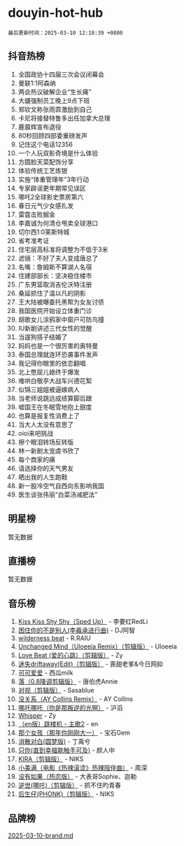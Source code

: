 # douyin-hot-hub

`最后更新时间：2025-03-10 12:18:39 +0800`

## 抖音热榜

1. 全国政协十四届三次会议闭幕会
1. 曼联1:1阿森纳
1. 两会热议破解企业“生长痛”
1. 大疆强制员工晚上9点下班
1. 郑钦文称张雨霏激励到自己
1. 卡尼将接替特鲁多出任加拿大总理
1. 鹿晨辉宣布退役
1. 80秒回顾四部委重磅发声
1. 记住这个电话12356
1. 一个人玩双影奇境是什么体验
1. 方圆脸天菜配饰分享
1. 体验传统工艺炼银
1. 实施“体重管理年”3年行动
1. 专家辟谣更年期常见误区
1. 哪吒2全球影史票房第六
1. 春日元气少女感扎发
1. 雷霆击败掘金
1. 李嘉诚为何清仓甩卖全球港口
1. 切尔西1:0莱斯特城
1. 省考准考证
1. 住宅层高标准将调整为不低于3米
1. 滤镜：不好了夫人变成唐总了
1. 名嘴：詹姆斯不算湖人名宿
1. 住建部部长：坚决稳住楼市
1. 广东男篮取消吉伦沃特注册
1. 桑延抓住了温以凡的阴影
1. 王大陆被曝委托黑帮为女友讨债
1. 我国医院开始设立体重门诊
1. 胡歌女儿涂鸦家中窗户可防鸟撞
1. IU新剧讲述三代女性的觉醒
1. 当遛狗搭子结婚了
1. 妈妈也是一个很厉害的奥特曼
1. 泰国总理就连环恐袭事件发声
1. 我记得你眼里的依恋翻唱
1. 北上憋屈儿媳终于爆发
1. 难哄白敬亭大战车兴德花絮
1. 似锦三姐姐被逼嫁病人
1. 当老师说跳远成绩算脚后跟
1. 嘘国王在冬眠雪地抱上甜度
1. 也算是报复性消费上了
1. 当大人太没有意思了
1. oioi来吧挑战
1. 擦个眼泪转场反转版
1. 林一新剧太宠虞书欣了
1. 每个商家的痛
1. 请选择你的天气男友
1. 晒出我的人生跑鞋
1. 新一股冷空气自西向东影响我国
1. 医生谈张伟丽“白菜汤减肥法”

## 明星榜

暂无数据

## 直播榜

暂无数据

## 音乐榜

1. [Kiss Kiss Shy Shy（Sped Up）](https://sf6-cdn-tos.douyinstatic.com/obj/tos-cn-ve-2774/oYpXDAeGgQK0zfPaji7iKUixpCXFGILeLGmvYA) - 李要红RedLi
1. [困住你的不是别人(李羲承进行曲)](https://sf3-cdn-tos.douyinstatic.com/obj/tos-cn-ve-2774/okWrrVL1iQGZbfHVeCPAe7IaerYfM2jEQi5mNI) - DJ阿智
1. [wilderness beat](https://sf3-cdn-tos.douyinstatic.com/obj/tos-cn-ve-2774/o0oBmODSFCpfFdLRGzAAFC2ah9AIMEQfAOueVE) - R.RAIU
1. [Unchanged Mind（Uloeeia Remix）（剪辑版）](https://sf3-cdn-tos.douyinstatic.com/obj/tos-cn-ve-2774/oIHYu1YfsziJqmggAqBsXOiiI2Y1QB6I61RsMW) - Uloeeia
1. [Love Beat  (爱的心跳）（剪辑版）](https://sf3-cdn-tos.douyinstatic.com/obj/tos-cn-ve-2774/oUlARwvEINIisZ9nCnKMZiYFGfCCYLtDADDBge) - Zy
1. [迷失driftaway(Edit)（剪辑版）](https://sf3-cdn-tos.douyinstatic.com/obj/tos-cn-ve-2774/ogaa1xGNeFO6FCaMgO8PzzAceEI4fBLDMi15H3) - 喪甜老爹&今日网抑
1. [可可爱爱](https://sf3-cdn-tos.douyinstatic.com/obj/tos-cn-ve-2774/0deb1e75aea643b9927ba26aaafa29dd) - 西瓜milk
1. [落（0.8降调剪辑版）](https://sf5-hl-cdn-tos.douyinstatic.com/obj/tos-cn-ve-2774/ociN0WUv3APijBYr6DUmAHmdkZ5MjM6gIF3iA) - 唐伯虎Annie
1. [对视（剪辑版）](https://sf3-cdn-tos.douyinstatic.com/obj/tos-cn-ve-2774/ogKtIhiB0WfAa18F9z3uWODMtZi2ysB1VuAIsQ) - Sasablue
1. [没关系（AY Collins Remix）](https://sf3-cdn-tos.douyinstatic.com/obj/tos-cn-ve-2774/oIBbI5Ghw4zdUCQMJrDEFaAQilZP3EIDSi7MW) - AY Collins
1. [哪吒哪吒（你是那叛逆的光啊）](https://sf6-cdn-tos.douyinstatic.com/obj/tos-cn-ve-2774/oUkQCgCDnBanFehFEFQDxCQntAOIfp9gyZYFVo) - 沪滔
1. [Whisper](https://sf3-cdn-tos.douyinstatic.com/obj/tos-cn-ve-2774/oEeYKDxIDCFuArkftgkGqCnG7xZtRC2rEMKBQi) - Zy
1. [（en版）跳楼机 - 主歌2](https://sf6-cdn-tos.douyinstatic.com/obj/tos-cn-ve-2774/oklN6GvgQ2L8DpPeaAGf1gPeyKzjXFwHIwoCZv) - en
1. [那个女孩（那年你刚刚大一）](https://sf3-cdn-tos.douyinstatic.com/obj/tos-cn-ve-2774/o4IZw7TlivwiBBBMA2rIgWrGNIrjFroh6bPqQ) - 宝石Gem
1. [消散对白(圆梦版)](https://sf3-cdn-tos.douyinstatic.com/obj/tos-cn-ve-2774/og4jB5I5IizzoZVAAAzWgBMAsMDWoArfwBOiFs) - 丁禹兮
1. [只你(直到幸福能触手可及)](https://sf5-hl-cdn-tos.douyinstatic.com/obj/tos-cn-ve-2774/o0lBkRDzFTeaVSUz3ZZSCBVtZ5DIMQGfgmEAuE) - 颜人中
1. [KIRA（剪辑版）](https://sf5-hl-cdn-tos.douyinstatic.com/obj/tos-cn-ve-2774/o0Bq3TvdHqOfzihWrHyABMociuMA3Inwsbx9Wi) - NIKS
1. [小美满（电影《热辣滚烫》热辣陪伴曲）](https://sf3-cdn-tos.douyinstatic.com/obj/tos-cn-ve-2774/o0GAn2lSgfZIDUgtevCGDQYnFg4CwnrBaxbTZL) - 周深
1. [没有如果（热恋版）](https://sf5-hl-cdn-tos.douyinstatic.com/obj/tos-cn-ve-2774/o4iETqbxIThtCXlBeV0DfAhZsbCFGhagYupnMx) - 大表哥Sophie、迦勒
1. [逆世(哪吒)（剪辑版）](https://sf5-hl-cdn-tos.douyinstatic.com/obj/tos-cn-ve-2774/oMIEZAfEogrLnzfDWMBiZKCWuXIUFLtRDsOFWs) - 抓不住旳青春
1. [后生仔(PHONK)（剪辑版）](https://sf5-hl-cdn-tos.douyinstatic.com/obj/tos-cn-ve-2774/o0TzmfumdQAJ1aGG9F5LfTXIYeGcqYKRPAeFdJ) - NIKS

## 品牌榜

[2025-03-10-brand.md](2025-03-10-brand.md)
